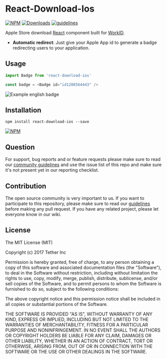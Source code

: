 # React-Download-Ios

[![NPM](https://img.shields.io/npm/v/react-download-ios.svg)](https://www.npmjs.com/package/react-download-ios)
[![Downloads](https://img.shields.io/npm/dm/react-download-ios.svg)](http://npm-stat.com/charts.html?package=react-download-ios)
[![guidelines](https://tether.github.io/contribution-guide/badge-guidelines.svg)](https://github.com/tether/contribution-guide)

Apple Store download [React](https://facebook.github.io/react/) component built for [WorkID](https://work.id).
  * **Automatic redirect**: Just give your Apple App id to generate a badge redirecting users to your application.

## Usage

```js
import Badge from 'react-download-ios'

const badge = <Badge id="id1208564443" />
```

![Example english badge](https://tether.github.io/react-download-ios/badge.png "Donwload badge")

## Installation

```shell
npm install react-download-ios --save
```

[![NPM](https://nodei.co/npm/react-download-ios.png)](https://nodei.co/npm/react-download-ios/)


## Question

For support, bug reports and or feature requests please make sure to read our
<a href="https://github.com/tether/contribution-guide/blob/master/community.md" target="_blank">community guidelines</a> and use the issue list of this repo and make sure it's not present yet in our reporting checklist.

## Contribution

The open source community is very important to us. If you want to participate to this repository, please make sure to read our <a href="https://github.com/tether/contribution-guide" target="_blank">guidelines</a> before making any pull request. If you have any related project, please let everyone know in our wiki.

## License

The MIT License (MIT)

Copyright (c) 2017 Tether Inc

Permission is hereby granted, free of charge, to any person obtaining a copy of this software and associated documentation files (the "Software"), to deal in the Software without restriction, including without limitation the rights to use, copy, modify, merge, publish, distribute, sublicense, and/or sell copies of the Software, and to permit persons to whom the Software is furnished to do so, subject to the following conditions:

The above copyright notice and this permission notice shall be included in all copies or substantial portions of the Software.

THE SOFTWARE IS PROVIDED "AS IS", WITHOUT WARRANTY OF ANY KIND, EXPRESS OR IMPLIED, INCLUDING BUT NOT LIMITED TO THE WARRANTIES OF MERCHANTABILITY, FITNESS FOR A PARTICULAR PURPOSE AND NONINFRINGEMENT. IN NO EVENT SHALL THE AUTHORS OR COPYRIGHT HOLDERS BE LIABLE FOR ANY CLAIM, DAMAGES OR OTHER LIABILITY, WHETHER IN AN ACTION OF CONTRACT, TORT OR OTHERWISE, ARISING FROM, OUT OF OR IN CONNECTION WITH THE SOFTWARE OR THE USE OR OTHER DEALINGS IN THE SOFTWARE.
